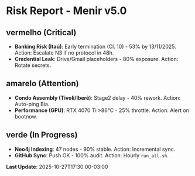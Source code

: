 # Risk Report - Menir v5.0

## vermelho (Critical)
- **Banking Risk (Itaú)**: Early termination (Cl. 10) - 53% by 13/11/2025. Action: Escalate N3 if no protocol in 48h.
- **Credential Leak**: Drive/Gmail placeholders - 80% exposure. Action: Rotate secrets.

## amarelo (Attention)
- **Condo Assembly (Tivoli/Iberê)**: Stage2 delay - 40% rework. Action: Auto-ping Bia.
- **Performance (GPU)**: RTX 4070 Ti >86°C - 25% throttle. Action: Alert on bootnow.

## verde (In Progress)
- **Neo4j Indexing**: 47 nodes - 90% stable. Action: Incremental sync.
- **GitHub Sync**: Push OK - 100% audit. Action: Hourly `run_all.sh`.

**Last Update**: 2025-10-27T17:30:00-03:00

<!-- requires_push_agent: true -->

